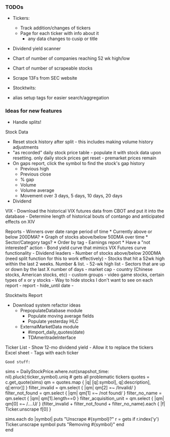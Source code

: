 ### TODOs

* Tickers: 
  - Track addition/changes of tickers
  - Page for each ticker with info about it
    - any data changes to cusip or title
* Dividend yield scanner
* Chart of number of companies reaching 52 wk high/low
* Chart of number of scrapeable stocks
* Scrape 13Fs from SEC website

* Stocktwits:
- alias setup tags for easier search/aggregation

### Ideas for new features

* Handle splits!


Stock Data
* Reset stock history after split - this includes making volume history adjustments
* "as recorded" daily stock price table - populate it with stock data upon resetting. only daily stock prices 
  get reset - premarket prices remain
* On gaps report, click the symbol to find the stock's gap history
  - Previous high
  - Previous close
  - % gap
  - Volume
  - Volume average
  - Movement over 3 days, 5 days, 10 days, 20 days
* Dividend  


VIX
    - Download the historical VIX futures data from CBOT and put it into the database
        - Determine length of historical bouts of contango and anticipated effects on XIV


Reports
    - Winners over date range period of time
        * Currently above or below 200DMA?
        * Graph of stocks above/below 50DMA over time
        * Sector/Category tags?
        * Order by tag
    - Earnings report
        * Have a "not interested" action
    - Bond yield curve that mimics VIX Futures curve functionality
    - Dividend leaders
    - Number of stocks above/below 200DMA (need split function for this to work effectively)
    - Stocks that hit a 52wk high within the last 2 weeks. Number & list.
    - 52-wk high list
    - Sectors that are up or down by the last X number of days
      - market cap
      - country (Chinese stocks, American stocks, etc)
      - custom groups - video game stocks, certain types of x or y stocks
    - Way to hide stocks I don't want to see on each report - report - hide_until date
    -  

    
Stocktwits Report

* Download system refactor ideas
    - PrepopulateDatabase module
        - Populate moving average fields
        - Populate yesterday HLC 
    - ExternalMarketData module
        - \#import_daily_quotes(date)
        - TDAmeritradeInterface

Ticker List
    - Show 12-mo dividend yield
    - Allow it to replace the tickers Excel sheet
    - Tags with each ticker
    
    
    
    Good stuff:
sims = DailyStockPrice.where.not(snapshot_time: nil).pluck(:ticker_symbol).uniq  # gets all problematic tickers
quotes = c.get_quote(sims)
qm = quotes.map { |q| [q[:symbol], q[:description], q[:error]] }
filter_invalid = qm.select { |qm| qm[2] =~ /Invalid/ }
filter_not_found = qm.select { |qm| qm[1] =~ /not found/ }
filter_no_name = qm.select { |qm| qm[1].length==0 }
filter_acquisition_unit = qm.select { |qm| qm[0] =~ /....U/ } 
(filter_invalid + filter_not_found + filter_no_name).each { |f| Ticker.unscrape f[0] }

sims.each do |symbol|
   puts "Unscrape #{symbol}?"
   r = gets
   if r.index('y')
     Ticker.unscrape symbol
     puts "Removing #{symbol}"
   end  
end  
            

